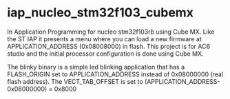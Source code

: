 # iap_nucleo_stm32f103_cubemx
In Application Programming for nucleo stm32f103rb using Cube MX. 
Like the ST IAP it presents a menu where you can load a new firmware at APPLICATION_ADDRESS (0x08008000) 
in flash. 
This project is for AC6 studio and the initial processor configuration is done using Cube MX.

The blinky binary is a simple led blinking application that has a FLASH_ORIGIN set to APPLICATION_ADDRESS 
instead of 0x08000000 (real flash address). 
The VECT_TAB_OFFSET is set to (APPLICATION_ADDRESS-0x08000000) = 0x8000



